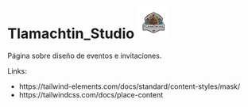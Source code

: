 # Tlamachtin_Studio <img src="public/images/logo_ts.png" width="64px"  heigth="64px"/>
Página sobre diseño de eventos e invitaciones.


Links: 

<ul>
<li>https://tailwind-elements.com/docs/standard/content-styles/mask/</li>
<li>https://tailwindcss.com/docs/place-content</li>
</ul>


